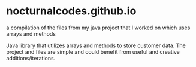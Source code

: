 # nocturnalcodes.github.io
a compilation of the files from my java project that I worked on which uses arrays and methods

Java library that utilizes arrays and methods to store customer data. The project and files are simple and could benefit from useful and creative additions/iterations. 
